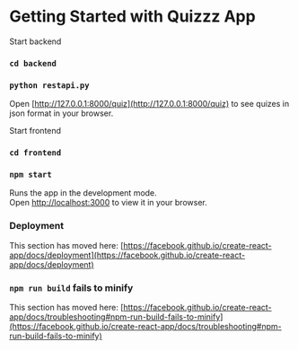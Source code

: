 # Getting Started with Quizzz App
Start backend
### `cd backend`
### `python restapi.py`
Open [http://127.0.0.1:8000/quiz](http://127.0.0.1:8000/quiz) to see quizes in json format in your browser.

Start frontend
### `cd frontend`
### `npm start`

Runs the app in the development mode.\
Open [http://localhost:3000](http://localhost:3000) to view it in your browser.

### Deployment

This section has moved here: [https://facebook.github.io/create-react-app/docs/deployment](https://facebook.github.io/create-react-app/docs/deployment)

### `npm run build` fails to minify

This section has moved here: [https://facebook.github.io/create-react-app/docs/troubleshooting#npm-run-build-fails-to-minify](https://facebook.github.io/create-react-app/docs/troubleshooting#npm-run-build-fails-to-minify)
